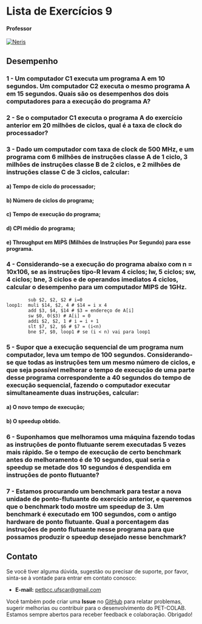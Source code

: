 # Lista de Exercícios 9

#### Professor
[![Neris](https://img.shields.io/badge/Luciano_Neris-%2300599C.svg?style=for-the-badge&logo=GoogleScholar&logoColor=white)](https://site.dc.ufscar.br/docente/5cee7e5d48365a001679f750)


## Desempenho

### 1 - Um computador C1 executa um programa A em 10 segundos. Um computador C2 executa o mesmo programa A em 15 segundos. Quais são os desempenhos dos dois computadores para a execução do programa A?

### 2 - Se o computador C1 executa o programa A do exercício anterior em 20 milhões de ciclos, qual é a taxa de clock do processador?

### 3 - Dado um computador com taxa de clock de 500 MHz, e um programa com 6 milhões de instruções classe A de 1 ciclo, 3 milhões de instruções classe B de 2 ciclos, e 2 milhões de instruções classe C de 3 ciclos, calcular:

#### a) Tempo de ciclo do processador;

#### b) Número de ciclos do programa;

#### c) Tempo de execução do programa;

#### d) CPI médio do programa;

#### e) Throughput em MIPS (Milhões de Instruções Por Segundo) para esse programa.


### 4 - Considerando-se a execução do programa abaixo com n = 10x106, se as instruções tipo-R levam 4 ciclos; lw, 5 ciclos; sw, 4 ciclos; bne, 3 ciclos e de operandos imediatos 4 ciclos, calcular o desempenho para um computador MIPS de 1GHz.

```
        sub $2, $2, $2 # i=0
loop1:  muli $14, $2, 4 # $14 = i x 4
        add $3, $4, $14 # $3 = endereço de A[i]
        sw $0, 0($3) # A[i] = 0
        addi $2, $2, 1 # i = i + 1
        slt $7, $2, $6 # $7 = (i<n)
        bne $7, $0, loop1 # se (i < n) vai para loop1
```

### 5 - Supor que a execução sequencial de um programa num computador, leva um tempo de 100 segundos. Considerando-se que todas as instruções tem um mesmo número de ciclos, e que seja possível melhorar o tempo de execução de uma parte desse programa correspondente a 40 segundos do tempo de execução sequencial, fazendo o computador executar simultaneamente duas instruções, calcular:

#### a) O novo tempo de execução;

#### b) O speedup obtido.

### 6 - Suponhamos que melhoramos uma máquina fazendo todas as instruções de ponto flutuante serem executadas 5 vezes mais rápido. Se o tempo de execução de certo benchmark antes do melhoramento é de 10 segundos, qual seria o speedup se metade dos 10 segundos é despendida em instruções de ponto flutuante?

### 7 - Estamos procurando um benchmark para testar a nova unidade de ponto-flutuante do exercício anterior, e queremos que o benchmark todo mostre um speedup de 3. Um benchmark é executado em 100 segundos, com o antigo hardware de ponto flutuante. Qual a porcentagem das instruções de ponto flutuante nesse programa para que possamos produzir o speedup desejado nesse benchmark?

## Contato

Se você tiver alguma dúvida, sugestão ou precisar de suporte, por favor, sinta-se à vontade para entrar em contato conosco:

- **E-mail:** petbcc.ufscar@gmail.com

Você também pode criar uma **Issue** no [GitHub](https://github.com/petbccufscar/pet-colab/issues) para relatar problemas, sugerir melhorias ou contribuir para o desenvolvimento do PET-COLAB. Estamos sempre abertos para receber feedback e colaboração. Obrigado!